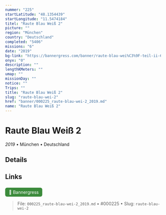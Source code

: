 ```yaml
---
nummer: "225"
startLatitude: "48.1354439"
startLongitude: "11.5474184"
titel: "Raute Blau Weiß 2"
picture: ""
region: "München"
country: "Deutschland"
completed: "5406"
missions: "6"
date: "2019"
bg-link: "https://bannergress.com/banner/raute-blau-wei%C3%9F-teil-ii-63f0"
onyx: "0"
description: ""
lengthKMeters: ""
umap: ""
missionDay: ""
notice: ""
Trips: ""
title: "Raute Blau Weiß 2"
slug: "raute-blau-wei-2"
href: "banner/000225_raute-blau-wei-2_2019.md"
name: "Raute Blau Weiß 2"
---
```

# Raute Blau Weiß 2

*2019* • München • Deutschland





## Details









## Links
<a href="https://bannergress.com/banner/raute-blau-wei%C3%9F-teil-ii-63f0" style="display:inline-block;margin:6px 8px 0 0;padding:6px 12px;background:#3c8b3c;color:#fff;text-decoration:none;border-radius:6px;">🔗 Bannergress</a>




> File: `000225_raute-blau-wei-2_2019.md` • #000225 • Slug: `raute-blau-wei-2`
